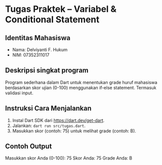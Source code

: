 # Tugas Praktek – Variabel & Conditional Statement

## Identitas Mahasiswa
- Nama: Delviyanti F. Hukum
- NIM: 07352311017

## Deskripsi singkat program
Program sederhana dalam Dart untuk menentukan grade huruf mahasiswa berdasarkan skor ujian (0-100) menggunakan if-else statement. Termasuk validasi input.

## Instruksi Cara Menjalankan
1. Instal Dart SDK dari https://dart.dev/get-dart.
2. Jalankan: `dart run src/tugas.dart`.
3. Masukkan skor (contoh: 75) untuk melihat grade (contoh: B).

## Contoh Output
Masukkan skor Anda (0-100): 
75
Skor Anda: 75
Grade Anda: B